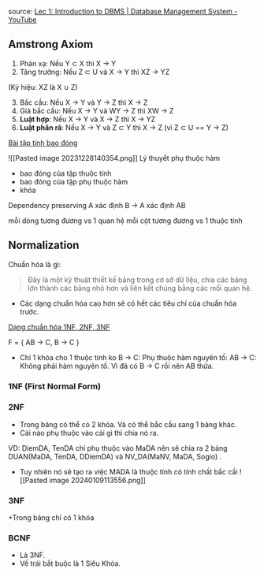 source: [Lec 1: Introduction to DBMS | Database Management System - YouTube](https://www.youtube.com/watch?v=T7AxM7Vqvaw&list=PLdo5W4Nhv31b33kF46f9aFjoJPOkdlsRc)

## **Amstrong Axiom**

1. Phản xạ: Nếu Y ⊂ X thì  X → Y
2. Tăng trưởng: Nếu Z ⊂ U và X → Y thì XZ → YZ

(Ký hiệu: XZ là X ∪ Z)

3. Bắc cầu: Nếu X → Y và Y → Z thì X → Z
4. Giả bắc cầu: Nếu X → Y và WY → Z thì XW → Z
5. **Luật hợp**: Nếu X → Y và X → Z thì X → YZ
6. **Luật phân rã**: Nếu X → Y và Z ⊂ Y thì X → Z (vì Z ⊂  U == Y -> Z)

[Bài tập tính bao đóng](https://tailieu.vn/docview/tailieu/2018/20180206/saobien_09/csdl_chuong_5_phu_thuoc_ham_5456.pdf?rand=828051)

![[Pasted image 20231228140354.png]]
Lý thuyết phụ thuộc hàm
+ bao đóng của tập thuộc tính
+ bao đóng của tập phụ thuộc hàm
+ khóa

Dependency preserving
A xác định B -> A xác định AB

mỗi dòng tương đương vs 1 quan hệ 
mỗi cột tương đương vs 1 thuộc tính


## Normalization
Chuẩn hóa là gì: 
> Đây là một kỹ thuật thiết kế bảng trong cơ sở dữ liệu, chia các bảng lớn thành các bảng nhỏ hơn và liên kết chúng bằng các mối quan hệ. 
+ Các dạng chuẩn hóa cao hơn sẽ có hết các tiêu chí của chuẩn hóa trước.

[Dạng chuẩn hóa 1NF, 2NF, 3NF](https://youtu.be/TKYd6gKF2Cc?si=xS5_Ztw9-xkAEUbq)

F = { AB -> C, B -> C }
+ Chỉ 1 khóa cho 1 thuộc tính ko 
B -> C: Phụ thuộc hàm nguyên tố: 
AB -> C: Không phải hàm nguyên tố. Vì đã có B -> C rồi nên AB thừa.


### 1NF (First Normal Form)



### 2NF
+ Trong bảng có thể có 2 khóa. Và có thể bắc cầu sang 1 bảng khác.
+ Cái nào phụ thuộc vào cái gì thì chia nó ra.

VD: DiemDA, TenDA chỉ phụ thuộc vào MaDA nên sẽ chia ra 2 bảng DUAN(MaDA, TenDA, DDiemDA) và NV_DA(MaNV, MaDA, Sogio) .
+ Tuy nhiên nó sẽ tạo ra việc MADA là thuộc tính có tính chất bắc cầi 
![[Pasted image 20240109113556.png]]


### 3NF 
+Trong bảng chỉ có 1 khóa


### BCNF
+ Là 3NF.
+ Vế trái bắt buộc là 1 Siêu Khóa.
